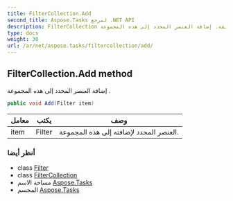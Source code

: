 ```yaml
---
title: FilterCollection.Add
second_title: Aspose.Tasks لمرجع .NET API
description: FilterCollection طريقة. إضافة العنصر المحدد إلى هذه المجموعة .
type: docs
weight: 30
url: /ar/net/aspose.tasks/filtercollection/add/
---
```

## FilterCollection.Add method

إضافة العنصر المحدد إلى هذه المجموعة .

```csharp
public void Add(Filter item)
```

| معامل | يكتب | وصف |
| --- | --- | --- |
| item | Filter | العنصر المحدد لإضافته إلى هذه المجموعة. |

### أنظر أيضا

* class [Filter](../../filter/)
* class [FilterCollection](../)
* مساحة الاسم [Aspose.Tasks](../../filtercollection/)
* المجسم [Aspose.Tasks](../../../)


